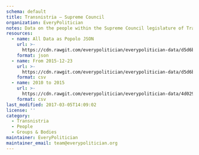 ```yaml
---
schema: default
title: Transnistria — Supreme Council
organization: EveryPolitician
notes: Data on the people within the Supreme Council legislature of Transnistria.
resources:
  - name: All Data as Popolo JSON
    url: >-
      https://cdn.rawgit.com/everypolitician/everypolitician-data/d5d6b147adad004c479232674c6e55d3f0d4bf17/data/Transnistria/Supreme_Council/ep-popolo-v1.0.json
    format: json
  - name: From 2015-12-23
    url: >-
      https://cdn.rawgit.com/everypolitician/everypolitician-data/d5d6b147adad004c479232674c6e55d3f0d4bf17/data/Transnistria/Supreme_Council/term-6.csv
    format: csv
  - name: 2010 to 2015
    url: >-
      https://cdn.rawgit.com/everypolitician/everypolitician-data/4d0298d2f27a0964ecb092dfedfe35b2700fcbd0/data/Transnistria/Supreme_Council/term-5.csv
    format: csv
last_modified: 2017-03-05T14:09:02
license: ''
category:
  - Transnistria
  - People
  - Groups & Bodies
maintainer: EveryPolitician
maintainer_email: team@everypolitician.org
---
```

